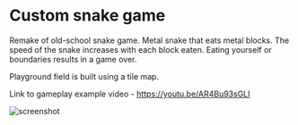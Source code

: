 # Custom snake game
Remake of old-school snake game. Metal snake that eats metal blocks. The speed of the snake increases with each block eaten. Eating yourself or boundaries results in a game over.

Playground field is built using a tile map.

Link to gameplay example video - https://youtu.be/AR4Bu93sGLI

![screenshot](https://lh4.googleusercontent.com/h46i5M-Z_9lKMirv6Kp3DvecHhmMU-4WYUcoeVCVr8bS5ZdMzhPB9jNmZlK29hNtTcc=w2400)
